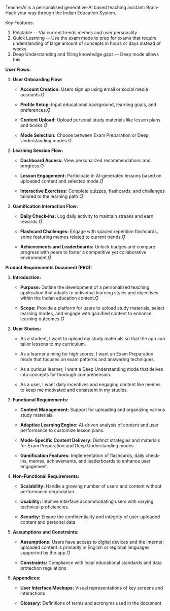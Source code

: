 TeacherAI is a personalised generative-AI based teaching assitant: Brain-Hack your way through the Indian Education System.

Key Features:
1. Relatable -- Via current trends memes and user personality
2. Quick Learning -- Use the exam mode to prep for exams that require understanding of large amount of concepts in hours or days instead of weeks.
3. Deep Understanding and filling knowledge gaps -- Deep mode allows this

**User Flows:**

1. **User Onboarding Flow:**

   - **Account Creation:** Users sign up using email or social media accounts.

   - **Profile Setup:** Input educational background, learning goals, and preferences.

   - **Content Upload:** Upload personal study materials like lesson plans and books.

   - **Mode Selection:** Choose between Exam Preparation or Deep Understanding modes.

2. **Learning Session Flow:**

   - **Dashboard Access:** View personalized recommendations and progress.

   - **Lesson Engagement:** Participate in AI-generated lessons based on uploaded content and selected mode.

   - **Interactive Exercises:** Complete quizzes, flashcards, and challenges tailored to the learning path.

3. **Gamification Interaction Flow:**

   - **Daily Check-ins:** Log daily activity to maintain streaks and earn rewards.

   - **Flashcard Challenges:** Engage with spaced repetition flashcards, some featuring memes related to current trends.

   - **Achievements and Leaderboards:** Unlock badges and compare progress with peers to foster a competitive yet collaborative environment.

**Product Requirements Document (PRD):**

1. **Introduction:**

   - **Purpose:** Outline the development of a personalized teaching application that adapts to individual learning styles and objectives within the Indian education context.

   - **Scope:** Provide a platform for users to upload study materials, select learning modes, and engage with gamified content to enhance learning outcomes.

2. **User Stories:**

   - As a student, I want to upload my study materials so that the app can tailor lessons to my curriculum.

   - As a learner aiming for high scores, I want an Exam Preparation mode that focuses on exam patterns and answering techniques.

   - As a curious learner, I want a Deep Understanding mode that delves into concepts for thorough comprehension.

   - As a user, I want daily incentives and engaging content like memes to keep me motivated and consistent in my studies.

3. **Functional Requirements:**

   - **Content Management:** Support for uploading and organizing various study materials.

   - **Adaptive Learning Engine:** AI-driven analysis of content and user performance to customize lesson plans.

   - **Mode-Specific Content Delivery:** Distinct strategies and materials for Exam Preparation and Deep Understanding modes.

   - **Gamification Features:** Implementation of flashcards, daily check-ins, memes, achievements, and leaderboards to enhance user engagement.

4. **Non-Functional Requirements:**

   - **Scalability:** Handle a growing number of users and content without performance degradation.

   - **Usability:** Intuitive interface accommodating users with varying technical proficiencies.

   - **Security:** Ensure the confidentiality and integrity of user-uploaded content and personal data

5. **Assumptions and Constraints:**

   - **Assumptions:** Users have access to digital devices and the internet; uploaded content is primarily in English or regional languages supported by the app.

   - **Constraints:** Compliance with local educational standards and data protection regulations

6. **Appendices:**

   - **User Interface Mockups:** Visual representations of key screens and interactions

   - **Glossary:** Definitions of terms and acronyms used in the document

